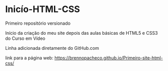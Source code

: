 # Inicío-HTML-CSS
 Primeiro repositório versionado


Início da criação do meu site depois das aulas básicas de HTML5 e CSS3 do Curso em Vídeo

Linha adicionada diretamente do GitHub.com


link para a página web: https://brennopacheco.github.io/Primeiro-site-html-css/
